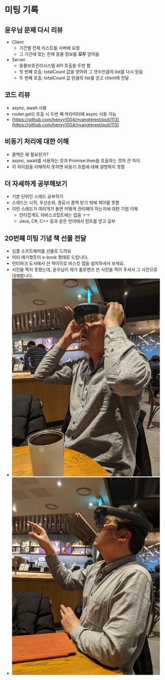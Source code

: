 
# 미팅 기록

## 윤우님 문제 다시 리뷰

- Client
  - 기간별 전체 리스트를 서버에 요청
  - 그 기간에 맞는 전체 동물 정보를 **모두** 얻어옴
- Server
  - 동물보호관리시스템 API 호출을 두번 함
  - 첫 번째 호출: totalCount 값을 얻어와 그 갯수만큼의 list를 다시 얻음
  - 두 번째 호출: totalCount 값 만큼의 list를 얻고 client에 전달

## 코드 리뷰

- async, await 사용
- router.get() 호출 시 두번 째 파라미터에 async 사용 가능
- [https://github.com/henyy1004/nyangterest/pull/113](https://github.com/henyy1004/nyangterest/pull/113)

## 비동기 처리에 대한 이해

- 콜백은 왜 필요한가?
- async, await를 사용하는 것과 Promise.then을 호출하는 것의 큰 차이
- 이 차이점을 이해하지 못하면 비동기 흐름에 대해 설명하지 못함

## 더 자세하게 공부해보기

- 기본 단위인 스레드 공부하기
- 스레드는 시작, 우선순위, 종료시 콜백 받기 밖에 제어를 못함
- 이런 스레드가 여러개가 돌면 어떻게 관리해야 하는지에 대한 기법 이해
  - 안타깝게도 자바스크립트에는 없음 ㅜㅜ
  - Java, C#, C++ 등과 같은 언어에서 힌트를 얻고 공부

## 20번째 미팅 기념 책 선물 전달

- 심플 소프트웨어를 선물로 드려요
- 미리 얘기했듯이 e-book 형태로 드립니다.
- 인터파크 도서에서 산 책이므로 비스킷 앱을 설치하셔서 보세요.
- 사진을 찍지 못했는데, 윤우님이 제가 홀로렌즈 쓴 사진을 찍어 주셔서 그 사진으로 대체합니다.
- ![KakaoTalk_20200204_004538963.jpg](KakaoTalk_20200204_004538963.jpg)
- ![KakaoTalk_20200204_004517615.jpg](KakaoTalk_20200204_004517615.jpg)